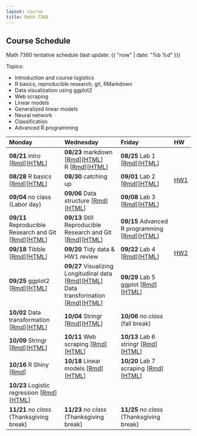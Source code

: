 ```yaml
---
layout: course
title: Math 7360
---
```


## Course Schedule

Math 7360 tentative schedule
(last update: {{ "now" | date: "%b %d" }})

<!---->

Topics:

- Introduction and course logistics
- R basics, reproducible research, git, RMarkdown
- Data visualization using ggplot2
- Web scraping
- Linear models
- Generalized linear models
- Neural network
- Classification
- Advanced R programming


| Monday | Wednesday | Friday | HW |
|:-----------|:-----------|:------------|:---|
| **08/21** intro [[Rmd](../lectures/01-intro/intro.Rmd)][[HTML](../lectures/01-intro/intro.html)]  | **08/23** markdown [[Rmd](../lectures/02-Markdown/Markdown.Rmd)][[HTML](../lectures/02-Markdown/Markdown.html)] <br>  R [[Rmd](../lectures/03-R/R.Rmd)][[HTML](../lectures/03-R/R.html)]| **08/25** Lab 1 [[Rmd](../lectures/lab-01-preparations/lab_01_preparation.Rmd)][[HTML](../lectures/lab-01-preparations/lab_01_preparation.html)] | |
| **08/28** R basics [[Rmd](../lectures/04-R_cont/R_cont.Rmd)][[HTML](../lectures/04-R_cont/R_cont.html)]  | **08/30** catching up | **09/01** Lab 2 [[Rmd](../lectures/lab-02-Basics/lab_02_R_basics.Rmd)][[HTML](../lectures/lab-02-Basics/lab_02_R_basics.html)] |  [HW1](../HW/HW1/HW1_Fall_2023.pdf)|
|**09/04** no class (Labor day)| **09/06** Data structure [[Rmd](../lectures/06-Data_structure/Data_Structure.Rmd)][[HTML](../lectures/06-Data_structure/Data_Structure.html)]  | **09/08** Lab 3 [[Rmd](../lectures/lab-03-Functions/lab_03_Functions.Rmd)][[HTML](../lectures/lab-03-Functions/lab_03_Functions.html)] | 
| **09/11** Reproducible Research and Git [[Rmd](../lectures/05-Git/Git.Rmd)][[HTML](../lectures/05-Git/Git.html)] | **09/13** Still Reproducible Research and Git [[Rmd](../lectures/05-Git/Git.Rmd)][[HTML](../lectures/05-Git/Git.html)] | **09/15** Advanced R programming [[Rmd](../lectures/08-R_programming/advr.Rmd)][[HTML](../lectures/08-R_programming/advr.html)]  | |
| **09/18** Tibble [[Rmd](../lectures/09-Tidy/Tidy.Rmd)][[HTML](../lectures/09-Tidy/Tidy.html)]  | **09/20** Tidy data & HW1 review | **09/22** Lab 4 [[Rmd](../lectures/lab-04-Git/lab_04_git.Rmd)][[HTML](../lectures/lab-04-Git/lab_04_git.html)] | [HW2](../HW/HW2/HW2.html)|
| **09/25** ggplot2 [[Rmd](../lectures/10-ggplot2/ggplot2.Rmd)][[HTML](../lectures/10-ggplot2/ggplot2.html)] | **09/27** Visualizing Longitudinal data [[Rmd](../lectures/10-ggplot2/longitudinal.Rmd)][[HTML](../lectures/10-ggplot2/longitudinal.html)] <br> Data transformation [[Rmd](../lectures/11-transformation/transformation.Rmd)][[HTML](../lectures/11-transformation/transformation.html)] | **09/29** Lab 5 ggplot [[Rmd](../lectures/lab-05-ggplot/lab_05_ggplot2.Rmd)][[HTML](../lectures/lab-05-ggplot/lab_05_ggplot2.html)] | |
| **10/02** Data transformation [[Rmd](../lectures/11-transformation/transformation.Rmd)][[HTML](../lectures/11-transformation/transformation.html)] | **10/04** Stringr [[Rmd](../lectures/12-strings/stringr.Rmd)][[HTML](../lectures/12-strings/stringr.html)] | **10/06** _no class_ (fall break) | |
| **10/09** Stringr [[Rmd](../lectures/12-strings/stringr.Rmd)][[HTML](../lectures/12-strings/stringr.html)] | **10/11** Web scraping [[Rmd](../lectures/13-scraping/scraping.Rmd)][[HTML](../lectures/13-scraping/scraping.html)]| **10/13** Lab 6 stringr [[Rmd](../lectures/lab-06-stringr/lab_06_stringr.Rmd)][[HTML](../lectures/lab-06-stringr/lab_06_stringr.html)] | |
| **10/16** R Shiny [[Rmd](../lectures/14-shiny/shiny.Rmd)] |  **10/18** Linear models [[Rmd](../lectures/15-linear_model/linear_model.Rmd)][[HTML](../lectures/15-linear_model/linear_model.html)] | **10/20** Lab 7 scraping [[Rmd](../lectures/lab-07-scraping/lab_07_scraping.Rmd)][[HTML](../lectures/lab-07-scraping/lab_07_scraping.html)] | |
|  **10/23** Logistic regression [[Rmd](../lectures/16-logistic_regression/logistic_regression.Rmd)][[HTML](../lectures/16-logistic_regression/logistic_regression.html)] | | | |
| **11/21** _no class_ (Thanksgiving break) | **11/23** _no class_ (Thanksgiving break) | **11/25** _no class_ (Thanksgiving break) | |
